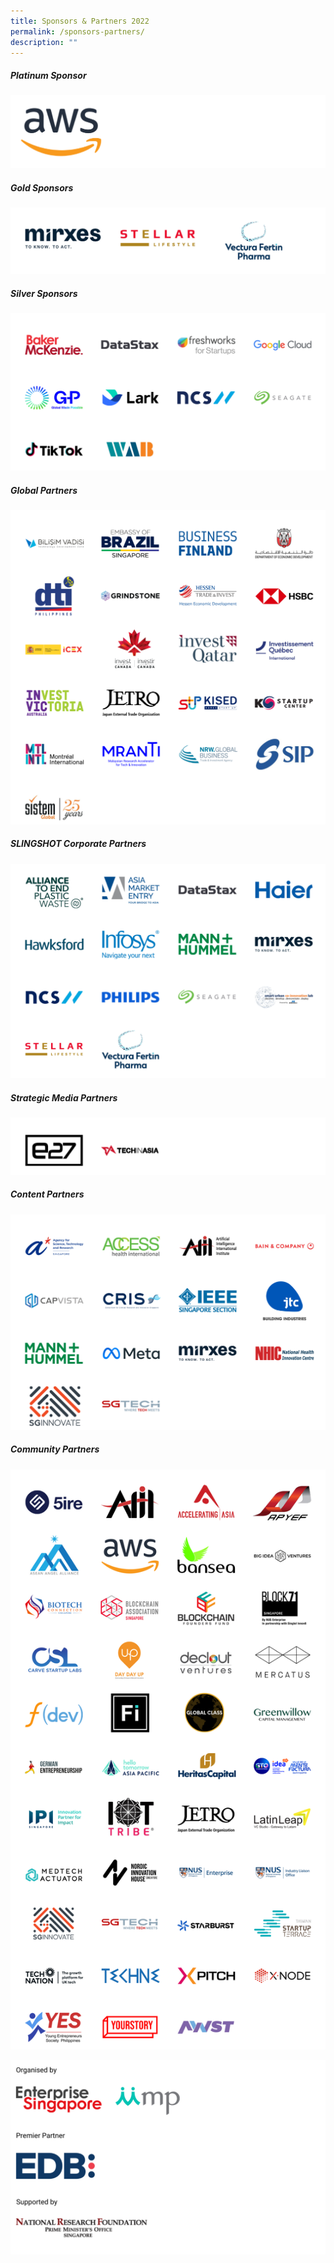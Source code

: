 ```yaml
---
title: Sponsors & Partners 2022
permalink: /sponsors-partners/
description: ""
---
```

##### Platinum Sponsor
![Platinum sponsor SWITCH 2022](/images/Sponsor%20Cards/Sponsor%20Cards%20(2022)/Platinum%20Sponsor.png)

##### Gold Sponsors
![Gold Sponsors SWITCH 2022](/images/Sponsors%20&%20Partners_Cards%20(15).png)

##### Silver Sponsors
![Silver Sponsors SWITCH 2022](/images/Sponsors%20&%20Partners_Cards%20(11).png)

##### Global Partners
![Global Partners SWITCH 2022](/images/Sponsors%20&%20Partners_Cards%20(20).png)

##### SLINGSHOT Corporate Partners 
![SLINGSHOT Corporate Partners](/images/Corporate%20Partners%20final.png)

##### Strategic Media Partners
![STrategic Media PArtners SWITCH 2022](/images/Sponsor%20Cards/Sponsor%20Cards%20(2022)/Strategic%20Media%20%20Partners.png)

##### Content Partners
![Beyond Content Partners SWITCH 2022](/images/Sponsors%20&%20Partners_Cards%20(21).png)

##### Community Partners 
![Community Partners SWITCH 2022](/images/Community%20Partners%202022_Cards%20(3).png)

![Evergreen SWITCH 2022](/images/Sponsor%20Cards/Sponsor%20Cards%20(2022)/evergreen.png)